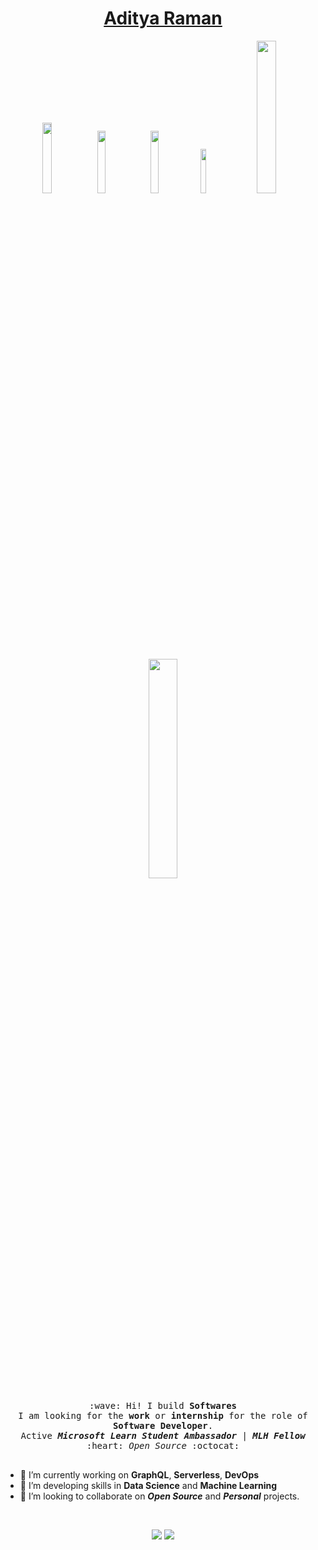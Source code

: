 <h1 align="center"><a href="http://www.ramanaditya.com">Aditya Raman</a></h1>
<p align="center">
  <a href="https://twitter.com/_adityaraman" target="_blank"><img src="https://img.shields.io/badge/-@_adityaraman-1ca0f1?style=flat&labelColor=1ca0f1&logo=twitter&logoColor=white&link=https://twitter.com/_adityaraman" width="17%"/></a>
  <a href="https://medium.com/@ramanaditya/" target="_blank"><img src="https://img.shields.io/badge/-@ramanaditya-000000?style=flat&labelColor=black&logo=Medium&link=https://medium.com/@ramanaditya/" width="16%"/></a>
  <a href="https://gitlab.com/ramanaditya" target="_blank"><img src="https://img.shields.io/badge/-@ramanaditya-292961?style=flat&labelColor=292961&logo=Gitlab&link=https://gitlab.com/ramanaditya" width="16%"/></a>
  <a href="https://www.linkedin.com/in/ramanaditya/" target="_blank"><img src="https://img.shields.io/badge/-ramanaditya-blue?style=flat&logo=Linkedin&logoColor=white&link=https://www.linkedin.com/in/ramanaditya/" width="13.5%"/></a>
  <a href="mailto:adityaraman96@gmail.com" target="_blank"><img src="https://img.shields.io/badge/-adityaraman96@gmail.com-c14438?style=flat&logo=Gmail&logoColor=white&link=mailto:adityaraman96@gmail.com" width="25%"/></a>
</p>


<p align="center">
  <img src="https://raw.githubusercontent.com/ramanaditya/beginners/master/octocat.png" width="30%">
  <br><br>
  <samp>
    :wave: Hi! I build <b>Softwares</b>
    <br>I am looking for the <b>work</b> or <b>internship</b> for the role of <b>Software Developer</b>.
    <br>Active <em><strong>Microsoft Learn Student Ambassador</strong></em> | <em><strong>MLH Fellow</strong></em>
    <br> :heart: <em>Open Source</em> :octocat: <br><br>
  </samp>
</p>

- 🔭 I’m currently working on **GraphQL**, **Serverless**, **DevOps**
- 🌱 I’m developing skills in **Data Science** and **Machine Learning**
- 👯 I’m looking to collaborate on _**Open Source**_ and _**Personal**_ projects.

<br>

<p align = "center">
  <img src = "https://github-readme-stats.vercel.app/api?username=ramanaditya&show_icons=true&line_height=27">
  <img src = "https://github-readme-stats.vercel.app/api/top-langs/?username=ramanaditya&hide=CSS,HTML">
</p>
